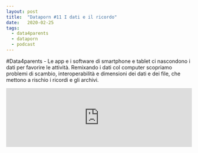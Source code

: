 ```yaml
---
layout: post
title:  "Dataporn #11 I dati e il ricordo"
date:   2020-02-25
tags:
  - data4parents
  - dataporn
  - podcast
---
```


#Data4parents - Le app e i software di smartphone e tablet ci nascondono i dati per favorire le attività. Remixando i dati col computer scopriamo problemi di scambio, interoperabilità e dimensioni dei dati e dei file, che mettono a rischio i ricordi e gli archivi.

<iframe src="https://anchor.fm/dataporn/embed/episodes/Data4parents-I-dati-e-il-ricordo-eb2b82" height="160px" width="100%" frameborder="0" scrolling="no"></iframe>
